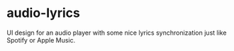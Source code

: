 # audio-lyrics
UI design for an audio player with some nice lyrics synchronization just like Spotify or Apple Music.
